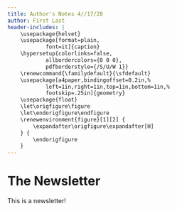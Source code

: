 ```yaml
---
title: Author's Notes 4//17/20
author: First Last
header-includes: |
    \usepackage{helvet}
	\usepackage[format=plain,
            font=it]{caption}
	\hypersetup{colorlinks=false,
            allbordercolors={0 0 0},
            pdfborderstyle={/S/U/W 1}}
	\renewcommand{\familydefault}{\sfdefault}
	\usepackage[a4paper,bindingoffset=0.2in,%
            left=1in,right=1in,top=1in,bottom=1in,%
            footskip=.25in]{geometry}
	\usepackage{float}
	\let\origfigure\figure
	\let\endorigfigure\endfigure
	\renewenvironment{figure}[1][2] {
		\expandafter\origfigure\expandafter[H]
	} {
		\endorigfigure
	}
---
```

# The Newsletter

This is a newsletter!



